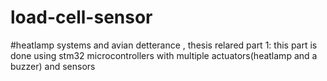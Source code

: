# load-cell-sensor
#heatlamp systems and avian detterance , thesis relared part 1:
this part is done using stm32 microcontrollers with multiple actuators(heatlamp and a buzzer) and sensors

